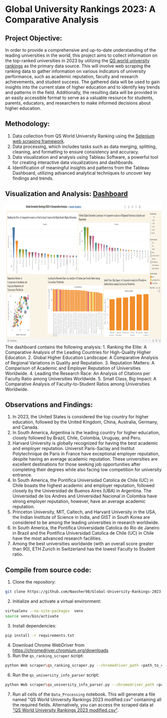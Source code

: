 # Global University Rankings 2023: A Comparative Analysis

## Project Objective: 
In order to provide a comprehensive and up-to-date understanding of the leading universities in the world, this project aims to collect information on the top-ranked universities in 2023 by utilizing the [QS world university rankings](https://www.topuniversities.com/university-rankings/world-university-rankings/2023) as the primary data source. This will involve web scraping the ranking data to gather information on various indicators of university performance, such as academic reputation, faculty and research achievements, and student success. The gathered data will be used to gain insights into the current state of higher education and to identify key trends and patterns in the field. Additionally, the resulting data will be provided in an easily accessible format to serve as a valuable resource for students, parents, educators, and researchers to make informed decisions about higher education.

## Methodology:
1. Data collection from QS World University Ranking using the [Selenium web scraping framework](https://selenium-python.readthedocs.io/).
2. Data processing, which includes tasks such as data merging, splitting, cleaning, and formatting to ensure consistency and accuracy.
3. Data visualization and analysis using Tableau Software, a powerful tool for creating interactive data visualizations and dashboards.
4. Identification of meaningful insights and patterns from the Tableau Dashboard, utilizing advanced analytical techniques to uncover key findings and trends.

## Visualization and Analysis: [Dashboard](https://public.tableau.com/app/profile/naosher.mustakim/viz/GlobalUniversityRankings2023AComparativeAnalysis/Dashboard1?publish=yes)
<a href="https://public.tableau.com/app/profile/naosher.mustakim/viz/GlobalUniversityRankings2023AComparativeAnalysis/Dashboard1?publish=yes">
<img src = "Data\Glb_Uni.PNG" width = "900" height = "450">
</a>
The dashboard contains the following analysis:
1. Ranking the Elite: A Comparative Analysis of the Leading Countries for High-Quality Higher Education.
2. Global Higher Education Landscape: A Comparative Analysis of Regional Variations in Quality and Reputation.
3. Reputation Matters: A Comparison of Academic and Employer Reputation of Universities Worldwide.
4. Leading the Research Race: An Analysis of Citations per Faculty Ratio among Universities Worldwide.
5. Small Class, Big Impact: A Comparative Analysis of Faculty-to-Student Ratios among Universities Worldwide.

## Observations and Findings:
1. In 2023, the United States is considered the top country for higher education, followed by the United Kingdom, China, Australia, Germany, and Canada.
2. In South America, Argentina is the leading country for higher education, closely followed by Brazil, Chile, Colombia, Uruguay, and Peru.
3. Harvard University is globally recognized for having the best academic and employer reputation. Universit Paris-Saclay and Institut Polytechnique de Paris in France have exceptional employer reputation, despite having an average academic reputation. These universities are excellent destinations for those seeking job opportunities after completing their degrees while also facing low competition for university entrance.
4. In South America, the Pontifica Universidad Catolica de Chile (UC) in Chile boasts the highest academic and employer reputation, followed closely by the Universidad de Buenos Aires (UBA) in Argentina. The Universidad de los Andres and Universidad Nacional in Colombia have strong employer reputation, however, have an average academic reputation.
5. Princeton University, MIT, Caltech, and Harvard University in the USA, the Indian Institute of Science in India, and GIST in South Korea are considered to be among the leading universities in research worldwide.
6. In South America, the Pontifica Universidade Catolica do Rio de Janeiro in Brazil and the Pontifica Universidad Catolica de Chile (UC) in Chile have the most advanced research facilities.
7. Among the best universities worldwide (with an overall score greater than 90), ETH Zurich in Switzerland has the lowest Faculty to Student ratio.

## Compile from source code:
1. Clone the repository:
```bash
git clone https://github.com/Naosher98/Global-University-Rankings-2023-A-Comparative-Analysings-2023.git
```
2. Initialize and activate a virtual environment:
```bash
virtualenv --no-site-packages  venv
source venv/bin/activate
```
3. Install dependencies:
```bash
pip install -r requirements.txt
```
4. Download Chrome WebDriver from https://chromedriver.chromium.org/downloads
5. Run the `qs_ranking_scraper` script:
```bash
python Web scraper\qs_ranking_scraper.py --chromedriver_path <path_to_chromedriver>
```
6. Run the `qs_university_info_parser` script:
```bash
python Web scraper\qs_university_info_parser.py --chromedriver_path <path_to_chromedriver>
```
7. Run all cells of the `Data_Processing` notebook. This will generate a file named "QS World University Rankings 2023 modified.csv" containing all the required fields. Alternatively, you can access the scraped data at ["QS World University Rankings 2023 modified.csv"](https://github.com/Naosher98/Global-University-Rankings-2023-A-Comparative-Analysings-2023/blob/main/Data/QS%20World%20University%20Rankings%202023%20modified.csv).

